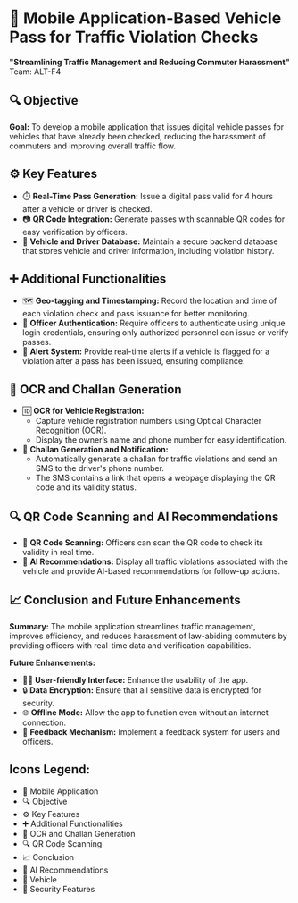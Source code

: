 # 📱 Mobile Application-Based Vehicle Pass for Traffic Violation Checks

**"Streamlining Traffic Management and Reducing Commuter Harassment"**
Team: ALT-F4

## 🔍 Objective

**Goal:** To develop a mobile application that issues digital vehicle passes for vehicles that have already been checked, reducing the harassment of commuters and improving overall traffic flow.

## ⚙️ Key Features

* ⏱️ **Real-Time Pass Generation:** Issue a digital pass valid for 4 hours after a vehicle or driver is checked.
* 📷 **QR Code Integration:** Generate passes with scannable QR codes for easy verification by officers.
* 🚗 **Vehicle and Driver Database:** Maintain a secure backend database that stores vehicle and driver information, including violation history.

## ➕ Additional Functionalities

* 🗺️ **Geo-tagging and Timestamping:** Record the location and time of each violation check and pass issuance for better monitoring.
* 🔐 **Officer Authentication:** Require officers to authenticate using unique login credentials, ensuring only authorized personnel can issue or verify passes.
* 🚨 **Alert System:** Provide real-time alerts if a vehicle is flagged for a violation after a pass has been issued, ensuring compliance.

## 📄 OCR and Challan Generation

* 🆔 **OCR for Vehicle Registration:** 
    * Capture vehicle registration numbers using Optical Character Recognition (OCR).
    * Display the owner’s name and phone number for easy identification.
* 🧾 **Challan Generation and Notification:** 
    * Automatically generate a challan for traffic violations and send an SMS to the driver's phone number.
    * The SMS contains a link that opens a webpage displaying the QR code and its validity status.

## 🔍 QR Code Scanning and AI Recommendations

* 📱 **QR Code Scanning:** Officers can scan the QR code to check its validity in real time.
* 🤖 **AI Recommendations:** Display all traffic violations associated with the vehicle and provide AI-based recommendations for follow-up actions.

## 📈 Conclusion and Future Enhancements

**Summary:** The mobile application streamlines traffic management, improves efficiency, and reduces harassment of law-abiding commuters by providing officers with real-time data and verification capabilities.

**Future Enhancements:**

* 👨‍💻 **User-friendly Interface:** Enhance the usability of the app.
* 🔒 **Data Encryption:** Ensure that all sensitive data is encrypted for security.
* 🌐 **Offline Mode:** Allow the app to function even without an internet connection.
* 📝 **Feedback Mechanism:** Implement a feedback system for users and officers.

## Icons Legend:

* 📱 Mobile Application
* 🔍 Objective
* ⚙️ Key Features
* ➕ Additional Functionalities
* 📄 OCR and Challan Generation
* 🔍 QR Code Scanning
* 📈 Conclusion
* 🤖 AI Recommendations
* 🚗 Vehicle
* 🔐 Security Features